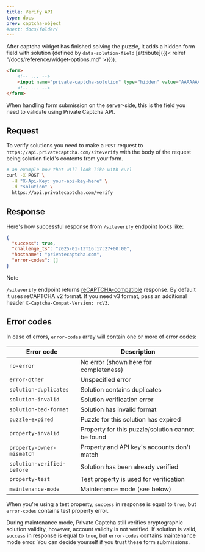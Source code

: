 ```yaml
---
title: Verify API
type: docs
prev: captcha-object
#next: docs/folder/
---
```


After captcha widget has finished solving the puzzle, it adds a hidden form field with solution (defined by `data-solution-field` [attribute]({{< relref "/docs/reference/widget-options.md" >}})).

```html
<form>
    <!-- ... -->
    <input name="private-captcha-solution" type="hidden" value="AAAAAAACAhQEAOiDAAAAAAC...IsoSTgYAAA=">
    <!-- ... -->
</form>
```

When handling form submission on the server-side, this is the field you need to validate using Private Captcha API.

## Request

To verify solutions you need to make a `POST` request to `https://api.privatecaptcha.com/siteverify` with the body of the request being solution field's contents from your form.

```bash
# an example how that will look like with curl
curl -X POST \
  -H "X-Api-Key: your-api-key-here" \
  -d "solution" \
  https://api.privatecaptcha.com/verify
```

## Response

Here's how successful response from `/siteverify` endpoint looks like:

```json
{
  "success": true,
  "challenge_ts": "2025-01-13T16:17:27+00:00",
  "hostname": "privatecaptcha.com",
  "error-codes": []
}
```

> [!NOTE]
> `/siteverify` endpoint returns [reCAPTCHA-compatible](https://developers.google.com/recaptcha/docs/verify) response. By default it uses reCAPTCHA v2 format. If you need v3 format, pass an additional header `X-Captcha-Compat-Version: rcV3`.

## Error codes

In case of errors, `error-codes` array will contain one or more of error codes:

Error code | Description
--- | ---
`no-error` | No error (shown here for completeness)
`error-other` | Unspecified error
`solution-duplicates` | Solution contains duplicates
`solution-invalid` | Solution verification error
`solution-bad-format` | Solution has invalid format
`puzzle-expired` | Puzzle for this solution has expired
`property-invalid` | Property for this puzzle/solution cannot be found
`property-owner-mismatch` | Property and API key's accounts don't match
`solution-verified-before` | Solution has been already verified
`property-test` | Test property is used for verification
`maintenance-mode` | Maintenance mode (see below)

When you're using a test property, `success` in response is equal to `true`, but `error-codes` contains test property error.

During maintenance mode, Private Captcha still verifies cryptographic solution validity, however, account validity is not verified. If solution is valid, `success` in response is equal to `true`, but `error-codes` contains maintenance mode error. You can decide yourself if you trust these form submissions.
